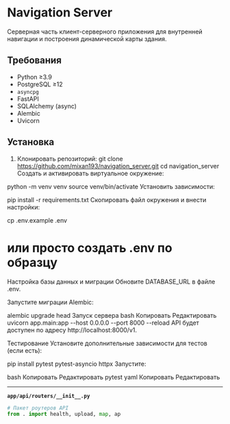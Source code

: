 # Navigation Server

Серверная часть клиент-серверного приложения для внутренней навигации и построения динамической карты здания.

## Требования

- Python ≥3.9  
- PostgreSQL ≥12  
- `asyncpg`  
- FastAPI  
- SQLAlchemy (async)  
- Alembic  
- Uvicorn  

## Установка

1. Клонировать репозиторий:
   git clone https://github.com/mixan193/navigation_server.git
   cd navigation_server
Создать и активировать виртуальное окружение:

python -m venv venv
source venv/bin/activate
Установить зависимости:

pip install -r requirements.txt
Скопировать файл окружения и внести настройки:

cp .env.example .env
# или просто создать .env по образцу
Настройка базы данных и миграции
Обновите DATABASE_URL в файле .env.

Запустите миграции Alembic:

alembic upgrade head
Запуск сервера
bash
Копировать
Редактировать
uvicorn app.main:app --host 0.0.0.0 --port 8000 --reload
API будет доступен по адресу http://localhost:8000/v1.

Тестирование
Установите дополнительные зависимости для тестов (если есть):

pip install pytest pytest-asyncio httpx
Запустите:

bash
Копировать
Редактировать
pytest
yaml
Копировать
Редактировать

---

**`app/api/routers/__init__.py`**

```python
# Пакет роутеров API
from . import health, upload, map, ap